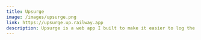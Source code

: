 ```yaml
---
title: Upsurge
image: /images/upsurge.png
link: https://upsurge.up.railway.app
description: Upsurge is a web app I built to make it easier to log the workouts I was doing at the gym. It’s an own-your-own data, no-ads app that is easy to pin to the homescreen of a mobile device and works offline.
---
```

